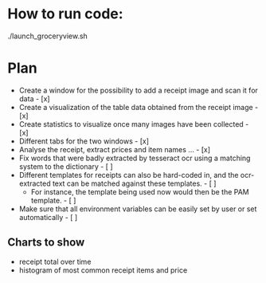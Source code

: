 # How to run code:
./launch_groceryview.sh

# Plan
- Create a window for the possibility to add a receipt image and scan it for data - [x]
- Create a visualization of the table data obtained from the receipt image - [x]
- Create statistics to visualize once many images have been collected - [x]
- Different tabs for the two windows - [x]
- Analyse the receipt, extract prices and item names ... - [x]
- Fix words that were badly extracted by tesseract ocr using a matching system to the dictionary - [ ]
- Different templates for receipts can also be hard-coded in, and the ocr-extracted text can be matched against these templates. - [ ]
    - For instance, the template being used now would then be the PAM template. - [ ]
- Make sure that all environment variables can be easily set by user or set automatically - [ ]

## Charts to show
- receipt total over time
- histogram of most common receipt items and price


